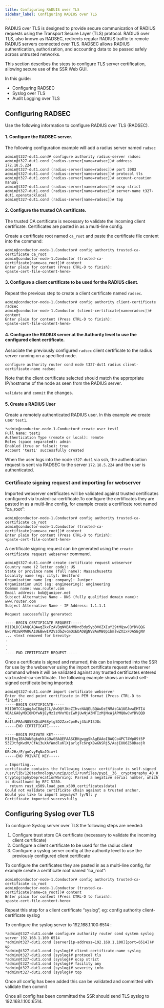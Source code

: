```yaml
---
title: Configuring RADUIS over TLS
sidebar_label: Configuring RADIUS over TLS
---
```


RADIUS over TLS is designed to provide secure communication of RADIUS requests using the Transport Secure Layer (TLS) protocol. RADIUS over TLS, also known as RADSEC, redirects regular RADIUS traffic to remote RADIUS servers connected over TLS. RADSEC allows RADIUS authentication, authorization, and accounting data to be passed safely across untrusted networks.

This section describes the steps to configure TLS server certification, allowing secure use of the SSR Web GUI.

In this guide:
- Configuring RADSEC
- Syslog over TLS
- Audit Logging over TLS

## Configuring RADSEC

Use the following information to configure RADIUS over TLS (RADSEC).

#### 1. Configure the RADSEC server. 

The following configuration example will add a radius server named `radsec`

```
admin@t327-dut1.cond# configure authority radius-server radsec
admin@t327-dut1.cond (radius-server[name=radsec])# address 172.18.5.224
admin@t327-dut1.cond (radius-server[name=radsec])# port 2083
admin@t327-dut1.cond (radius-server[name=radsec])# protocol tls
admin@t327-dut1.cond (radius-server[name=radsec])# account-creation manual
admin@t327-dut1.cond (radius-server[name=radsec])# ocsp strict
admin@t327-dut1.cond (radius-server[name=radsec])# server-name t327-dut1.openstacklocal
admin@t327-dut1.cond (radius-server[name=radsec])# top
``` 

#### 2. Configure the trusted CA certificate. 

The trusted CA certificate is necessary to validate the incoming client certificate. Certificates are pasted in as a multi-line config. 

Create a certificate root named `ca_root` and paste the certificate file content into the command:

```
admin@conductor-node-1.Conductor# config authority trusted-ca-certificate ca_root
admin@conductor-node-1.Conductor (trusted-ca-certificate[name=ca_root])# content
Enter plain for content (Press CTRL-D to finish):
<paste-cert-file-content-here>
```

#### 3. Configure a client certificate to be used for the RADIUS client.

Repeat the previous step to create a client certificate named `radsec`.

```
admin@conductor-node-1.Conductor# config authority client-certificate radsec
admin@conductor-node-1.Conductor (client-certificate[name=radsec])# content
Enter plain for content (Press CTRL-D to finish):
<paste-cert-file-content-here>
```

#### 4. Configure the RADIUS server at the Authority level to use the configured client certificate.

Associate the previously configured `radsec` client certificate to the radius server running on a specified node.

`configure authority router cond node t327-dut1 radius client-certificate-name radsec`

Note that the client certificate selected should match the appropriate IP/hostname of the node as seen from the RADIUS server.

`validate` and `commit` the changes. 

#### 5. Create a RADIUS User

Create a remotely authenticated RADIUS user. In this example we create user `test1`.

```
*admin@conductor-node-1.Conductor# create user test1
Full Name: test1
Authentication Type (remote or local): remote
Roles (space separated): admin
Enabled (true or false): true
Account 'test1' successfully created
```

When the user logs into the node `t327-dut1` via ssh, the authentication request is sent via RADSEC to the server `172.18.5.224` and the user is authenticated. 

### Certificate signing request and importing for webserver

Imported webserver certificates will be validated against trusted certificates configured via trusted-ca-certificate.To configure the certificates they are pasted in as a multi-line config, for example create a certificate root named “ca_root”:

```
admin@conductor-node-1.Conductor# config authority trusted-ca-certificate ca_root
admin@conductor-node-1.Conductor (trusted-ca-certificate[name=ca_root])# content
Enter plain for content (Press CTRL-D to finish):
<paste-cert-file-content-here>
```

A certificate signing request can be generated using the `create certificate request webserver` command. 

```
admin@t327-dut1.cond# create certificate request webserver
Country name (2 letter code): US
State or province name (full name): Massachusetts
Locality name (eg: city): Westford
Organization name (eg: company): Juniper
Organization unit (eg: engineering): engineering
Common name: www.router.com
Email address: bob@juniper.net
Subject Alternative Name - DNS (fully qualified domain name): www.router.com
Subject Alternative Name - IP Address: 1.1.1.1

Request successfully generated:

-----BEGIN CERTIFICATE REQUEST-----
MIIDLDCCAhQCAQAwgZkxFzAVBgNVBAMMDnd3dy5yb3V0ZXIuY29tMQswCQYDVQQG
EwJVUzERMA8GA1UEBwwIV2VzdGZvcmQxEDAOBgNVBAoMB0p1bmlwZXIxFDASBgNV
... <text removed for brevity>
.
.
.
-----END CERTIFICATE REQUEST-----
```

Once a certificate is signed and returned, this can be imported into the SSR for use by the webserver using the import certificate request webserver  command where it will be validated against any trusted certificates entered via trusted-ca-certificate. The following example shows an invalid self-signed certificate being imported:

```
admin@t327-dut1.cond# import certificate webserver
Enter the end point certificate in PEM format (Press CTRL-D to finish):
-----BEGIN CERTIFICATE-----
MIIDHTCCAgWgAwIBAgICL/AwDQYJKoZIhvcNAQELBQAwDzENMAsGA1UEAwwEMTI4
VDAiGA8yMDI0MDYwNjEyMzIzMVoYDzIwMjUwNjA3MTIzMjMxWjAPMQ0wCwYDVQQD
...
RaIliPRAdN85EXDiAP68ytg5D2ZzxCpmRvj4AiFI3JOc
-----END CERTIFICATE-----

-----BEGIN PRIVATE KEY-----
MIIEvgIBADANBgkqhkiG9w0BAQEFAASCBKgwggSkAgEAAoIBAQCo4PCT4Wp89t5P
53ZJtfgKwdV/CfAi3uXAfWmdluKlXjarlgTc6rgX8wGNSRj5/AajEUU6Z68DaejR
...
KBs2Hz/E/goCvyEqNaJOix+l
-----END PRIVATE KEY-----
                                                                                                                                                                                                                                                                                 
⚠ Importing...
certificate contains the following issues: certificate is self-signed
/usr/lib/128technology/unzip/pcli/runfiles/pypi__36__cryptography_40_0_2/cryptography/x509/base.py:576: CryptographyDeprecationWarning: Parsed a negative serial number, which is disallowed by RFC 5280.
  return rust_x509.load_pem_x509_certificates(data)
Could not validate certificate chain against a trusted anchor.
Would you like to import anyways? [y/N]: y
Certificate imported successfully
```

## Configuring Syslog over TLS

To configure Syslog server over TLS the following steps are needed:
1.	Configure trust store CA certificate (necessary to validate the incoming client certificate)
2.	Configure a client certificate to be used for the radius client
3.	Configure a syslog server config at the authority level to use the previously configured client certificate

To configure the certificates they are pasted in as a multi-line config, for example create a certificate root named “ca_root”:

```
admin@conductor-node-1.Conductor# config authority trusted-ca-certificate ca_root
admin@conductor-node-1.Conductor (trusted-ca-certificate[name=ca_root])# content
Enter plain for content (Press CTRL-D to finish):
<paste-cert-file-content-here>
```

Repeat this step for a client certificate “syslog”, eg: config authority client-certificate syslog

To configure the syslog server to 192.168.1.100:6514 :

```
*admin@t327-dut1.cond# configure authority router cond system syslog server 192.168.1.100 6514
*admin@t327-dut1.cond (server[ip-address=192.168.1.100][port=6514])# up
*admin@t327-dut1.cond (syslog)# client-certificate-name syslog
*admin@t327-dut1.cond (syslog)# protocol tls
*admin@t327-dut1.cond (syslog)# ocsp strict
*admin@t327-dut1.cond (syslog)# facility any
*admin@t327-dut1.cond (syslog)# severity info
*admin@t327-dut1.cond (syslog)# top
```

Once all config has been added this can be validated and committed with validate then commit

Once all config has been committed the SSR should send TLS syslog to 192.168.1.100:6514.




